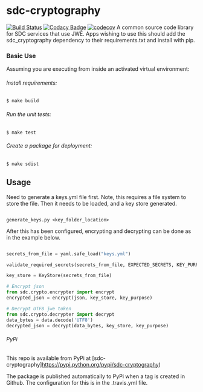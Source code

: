 # sdc-cryptography

[![Build Status](https://travis-ci.org/ONSdigital/sdc-cryptography.svg?branch=master)](https://travis-ci.org/ONSdigital/sdc-cryptography)
[![Codacy Badge](https://api.codacy.com/project/badge/Grade/b7b2eb54a248411086ddffb66097e578)](https://www.codacy.com/app/ONS/sdc-cryptography?utm_source=github.com&amp;utm_medium=referral&amp;utm_content=ONSdigital/sdc-cryptography&amp;utm_campaign=Badge_Grade)
[![codecov](https://codecov.io/gh/ONSdigital/sdc-cryptography/branch/master/graph/badge.svg)](https://codecov.io/gh/ONSdigital/sdc-cryptography)
A common source code library for SDC services that use JWE. Apps wishing to use this should add the sdc_cryptography
dependency to their requirements.txt and install with pip.

### Basic Use

Assuming you are executing from inside an activated virtual environment:

###### Install requirements:

    $ make build

###### Run the unit tests:

    $ make test

###### Create a package for deployment:

    $ make sdist

## Usage

Need to generate a keys.yml file first.  Note, this requires a file system
to store the file.  Then it needs to be loaded, and a key store generated.
```

generate_keys.py <key_folder_location>

```

After this has been configured, encrypting and decrypting can be done as in the
example below.
```python

secrets_from_file = yaml.safe_load("keys.yml")

validate_required_secrets(secrets_from_file, EXPECTED_SECRETS, KEY_PURPOSE_SUBMISSION)

key_store = KeyStore(secrets_from_file)

# Encrypt json
from sdc.crypto.encrypter import encrypt
encrypted_json = encrypt(json, key_store, key_purpose)

# Decrypt UTF8 jwe token
from sdc.crypto.decrypter import decrypt
data_bytes = data.decode('UTF8')
decrypted_json = decrypt(data_bytes, key_store, key_purpose)

```

###### PyPi

This repo is available from PyPi at [sdc-cryptography]https://pypi.python.org/pypi/sdc-cryptography)

The package is published automatically to PyPi when a tag is created in Github. The configuration for this is in the
.travis.yml file.
